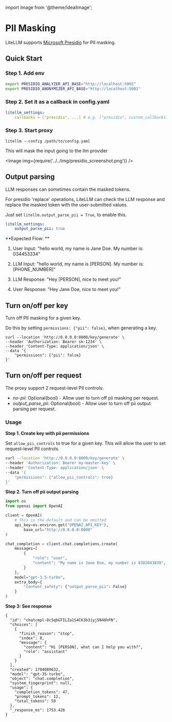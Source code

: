 import Image from '@theme/IdealImage';

# PII Masking

LiteLLM supports [Microsoft Presidio](https://github.com/microsoft/presidio/) for PII masking. 


## Quick Start
### Step 1. Add env

```bash
export PRESIDIO_ANALYZER_API_BASE="http://localhost:5002"
export PRESIDIO_ANONYMIZER_API_BASE="http://localhost:5001"
```

### Step 2. Set it as a callback in config.yaml

```yaml
litellm_settings: 
    callbacks = ["presidio", ...] # e.g. ["presidio", custom_callbacks.proxy_handler_instance]
```

### Step 3. Start proxy 


```
litellm --config /path/to/config.yaml
```


This will mask the input going to the llm provider

<Image img={require('../../img/presidio_screenshot.png')} />

## Output parsing 

LLM responses can sometimes contain the masked tokens. 

For presidio 'replace' operations, LiteLLM can check the LLM response and replace the masked token with the user-submitted values. 

Just set `litellm.output_parse_pii = True`, to enable this. 


```yaml
litellm_settings:
    output_parse_pii: true
```

**Expected Flow: **

1. User Input: "hello world, my name is Jane Doe. My number is: 034453334"

2. LLM Input: "hello world, my name is [PERSON]. My number is: [PHONE_NUMBER]"

3. LLM Response: "Hey [PERSON], nice to meet you!"

4. User Response: "Hey Jane Doe, nice to meet you!"

## Turn on/off per key 

Turn off PII masking for a given key. 

Do this by setting `permissions: {"pii": false}`, when generating a key. 

```shell 
curl --location 'http://0.0.0.0:8000/key/generate' \
--header 'Authorization: Bearer sk-1234' \
--header 'Content-Type: application/json' \
--data '{
    "permissions": {"pii": false}
}'
```


## Turn on/off per request 

The proxy support 2 request-level PII controls:

- *no-pii*: Optional(bool) - Allow user to turn off pii masking per request.
- *output_parse_pii*: Optional(bool) - Allow user to turn off pii output parsing per request.

### Usage 

**Step 1. Create key with pii permissions**

Set `allow_pii_controls` to true for a given key. This will allow the user to set request-level PII controls.

```bash
curl --location 'http://0.0.0.0:8000/key/generate' \
--header 'Authorization: Bearer my-master-key' \
--header 'Content-Type: application/json' \
--data '{
    "permissions": {"allow_pii_controls": true}
}'
```

**Step 2. Turn off pii output parsing**

```python
import os
from openai import OpenAI

client = OpenAI(
    # This is the default and can be omitted
    api_key=os.environ.get("OPENAI_API_KEY"),
        base_url="http://0.0.0.0:8000"
)

chat_completion = client.chat.completions.create(
    messages=[
        {
            "role": "user",
            "content": "My name is Jane Doe, my number is 8382043839",
        }
    ],
    model="gpt-3.5-turbo",
    extra_body={
        "content_safety": {"output_parse_pii": False} 
    }
)
```

**Step 3: See response**

```
{
  "id": "chatcmpl-8c5qbGTILZa1S4CK3b31yj5N40hFN",
  "choices": [
    {
      "finish_reason": "stop",
      "index": 0,
      "message": {
        "content": "Hi [PERSON], what can I help you with?",
        "role": "assistant"
      }
    }
  ],
  "created": 1704089632,
  "model": "gpt-35-turbo",
  "object": "chat.completion",
  "system_fingerprint": null,
  "usage": {
    "completion_tokens": 47,
    "prompt_tokens": 12,
    "total_tokens": 59
  },
  "_response_ms": 1753.426
}
```